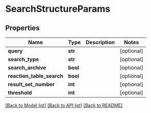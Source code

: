 # SearchStructureParams

## Properties
Name | Type | Description | Notes
------------ | ------------- | ------------- | -------------
**query** | **str** |  | [optional] 
**search_type** | **str** |  | [optional] 
**search_archive** | **bool** |  | [optional] 
**reaction_table_search** | **bool** |  | [optional] 
**result_set_number** | **int** |  | [optional] 
**threshold** | **int** |  | [optional] 

[[Back to Model list]](../README.md#documentation-for-models) [[Back to API list]](../README.md#documentation-for-api-endpoints) [[Back to README]](../README.md)


